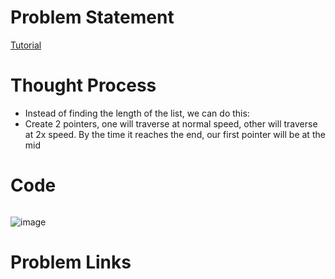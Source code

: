 # Problem Statement

[Tutorial]()

# Thought Process
- Instead of finding the length of the list, we can do this:
- Create 2 pointers, one will traverse at normal speed, other will traverse at 2x speed. By the time it reaches the end, our first pointer will be at the mid

# Code
```cpp
```

![image](https://user-images.githubusercontent.com/10897423/136239477-c165445c-6fef-4f7b-88f2-d21c65485fe0.png)

# Problem Links

